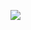 <a href="버튼을 눌렀을 때 이동할 링크" target="_blank"><img src="https://img.shields.io/badge/3776AB?style=flat&logo=python&logoColor=3776AB"/></a>
